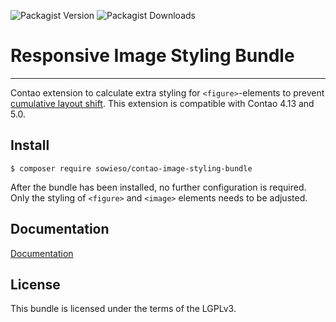 ![Packagist Version](https://img.shields.io/packagist/v/sowieso/contao-image-styling-bundle?label=version)
![Packagist Downloads](https://img.shields.io/packagist/dt/sowieso/contao-image-styling-bundle?color=brigthgreen)

# Responsive Image Styling Bundle

---

Contao extension to calculate extra styling for `<figure>`-elements to prevent [cumulative layout shift](https://web.dev/cls/).
This extension is compatible with Contao 4.13 and 5.0.

## Install

```shell
$ composer require sowieso/contao-image-styling-bundle
```

After the bundle has been installed, no further configuration is required.
Only the styling of `<figure>` and `<image>` elements needs to be adjusted.

## Documentation

[Documentation](docs/index.md)

## License

This bundle is licensed under the terms of the LGPLv3.
